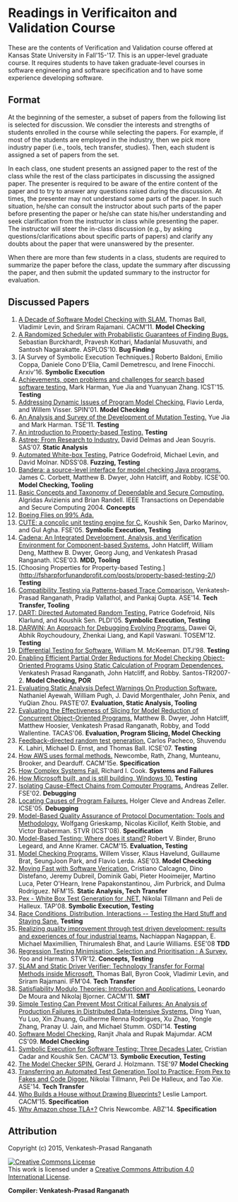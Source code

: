# Readings in Verificaiton and Validation Course

These are the contents of Verification and Validation course offered at Kansas State University in Fall'15-'17. This is an upper-level graduate course. It requires students to have taken graduate-level courses in software engineering and software specification and to have some experience developing software.


## Format

 At the beginning of the semester, a subset of papers from the following list is selected for discussion. We consdier the interests and strengths of students enrolled in the course while selecting the papers. For example, if most of the students are employed in the industry, then we pick more industry paper (i.e., tools, tech transfer, studies). Then, each student is assigned a set of papers from the set.

 In each class, one student presents an assigned paper to the rest of the class while the rest of the class participates in discussing the assigned paper. The presenter is required to be aware of the entire content of the paper and to try to answer any questions raised during the discussion. At times, the presenter may not understand some parts of the paper. In such situation, he/she can consult the instructor about such parts of the paper before presenting the paper or he/she can state his/her understanding and seek clarification from the instructor in class while presenting the paper. The instructor will steer the in-class discussion (e.g., by asking questions/clarifications about specific parts of papers) and clarify any doubts about the paper that were unanswered by the presenter.

 When there are more than few students in a class, students are required to summarize the paper before the class, update the summary after discussing the paper, and then submit the updated summary to the instructor for evaluation.


## Discussed Papers

1. [A Decade of Software Model Checking with SLAM.](papers/CACM11-Ball.pdf) Thomas Ball, Vladimir Levin, and Sriram Rajamani. CACM'11. **Model Checking**
1. [A Randomized Scheduler with Probabilistic Guarantees of Finding Bugs.](papers/ASPLOS10-Burckhardt.pdf) Sebastian Burckhardt, Pravesh Kothari, Madanlal Musuvathi, and Santosh Nagarakatte. ASPLOS'10. **Bug Finding**
2. [A Survey of Symbolic Execution Techniques.] Roberto Baldoni, Emilio Coppa, Daniele Cono D'Elia, Camil Demetrescu, and Irene Finocchi. Arxiv'16. **Symbolic Execution**
1. [Achievements, open problems and challenges for search based software testing.](papers/ICST15-Harman.pdf) Mark Harman, Yue Jia and Yuanyuan Zhang. ICST'15. **Testing**
1. [Addressing Dynamic Issues of Program Model Checking.](papers/SPIN01-Lerda.pdf) Flavio Lerda, and Willem Visser. SPIN'01. **Model Checking**
1. [An Analysis and Survey of the Development of Mutation Testing.](papers/TSE11-Jia.pdf) Yue Jia and Mark Harman. TSE'11. **Testing**
1. [An introduction to Property-based Testing.](papers/http://fsharpforfunandprofit.com/posts/property-based-testing/) **Testing**
1. [Astree: From Research to Industry.](papers/SAS07-Delmas.pdf) David Delmas and Jean Souyris. SAS'07. **Static Analysis**
1. [Automated White-box Testing.](papers/NDSS08-Godefroid.pdf) Patrice Godefroid, Michael Levin, and David Molnar. NDSS'08. **Fuzzing, Testing**
1. [Bandera: a source-level interface for model checking Java programs.](papers/ICSE00-Corbett.pdf) James C. Corbett, Matthew B. Dwyer, John Hatcliff, and Robby. ICSE'00. **Model Checking, Tooling**
1. [Basic Concepts and Taxonomy of Dependable and Secure Computing.](papers/TDSC04-Avizienis.pdf) Algridas Avizienis and Brian Randell. IEEE Transactions on Dependable and Secure Computing 2004. **Concepts**
1. [Boeing Flies on 99% Ada.](papers/http://archive.adaic.com/projects/atwork/boeing.html)
1. [CUTE: a concolic unit testing engine for C.](papers/FSE05-Sen.pdf) Koushik Sen, Darko Marinov, and Gul Agha. FSE'05. **Symbolic Execution, Testing**
1. [Cadena: An Integrated Development, Analysis, and Verification Environment for Component-based Systems.](papers/ICSE03-Hatcliff.pdf) John Hatcliff, William Deng, Matthew B. Dwyer, Georg Jung, and Venkatesh Prasad Ranganath. ICSE'03. **MDD, Tooling**
1. [Choosing Properties for Property-based Testing.] (http://fsharpforfunandprofit.com/posts/property-based-testing-2/) **Testing**
1. [Compatibility Testing via Patterns-based Trace Comparison.](papers/ASE14-Ranganath.pdf) Venkatesh-Prasad Ranganath, Pradip Vallathol, and Pankaj Gupta. ASE'14. **Tech Transfer, Tooling**
1. [DART: Directed Automated Random Testing.](papers/PLDI05-Godefroid.pdf) Patrice Godefroid, Nils Klarlund, and Koushik Sen. PLDI'05. **Symbolic Execution, Testing**
1. [DARWIN: An Approach for Debugging Evolving Programs.](papers/TOSEM12-Qi.pdf) Dawei Qi, Abhik Roychoudoury, Zhenkai Liang, and Kapil Vaswani. TOSEM'12. **Testing**
1. [Differential Testing for Software.](papers/DTJ98-McKeeman.pdf) William M. McKeeman. DTJ'98. **Testing**
1. [Enabling Efficient Partial Order Reductions for Model Checking Object-Oriented Programs Using Static Calculation of Program Dependences.](papers/Santos-TR2007-Ranganath.pdf) Venkatesh Prasad Ranganath, John Hatcliff, and Robby. Santos-TR2007-2. **Model Checking, POR**
1. [Evaluating Static Analysis Defect Warnings On Production Software.](papers/PAST07-Ayewah.pdf) Nathaniel Ayewah, William Pugh, J. David Morgenthaler, John Penix, and YuQian Zhou. PASTE'07. **Evaluation, Static Analysis, Tooling**
1. [Evaluating the Effectiveness of Slicing for Model Reduction of Concurrent Object-Oriented Programs.](papers/TACAS06-Dwyer.pdf) Matthew B. Dwyer, John Hatcliff, Matthew Hoosier, Venkatesh Prasad Ranganath, Robby, and Todd Wallentine. TACAS'06. **Evaluation, Program Slicing, Model Checking**
1. [Feedback-directed random test generation.](papers/ICSE07-Pacheco.pdf) Carlos Pacheco, Shuvendu K. Lahiri, Michael D. Ernst, and Thomas Ball. ICSE'07. **Testing**
1. [How AWS uses formal methods.](papers/CACM15-Newcombe.pdf) Newcombe, Rath, Zhang, Munteanu, Brooker, and Dearduff. CACM'15e. **Specification**
1. [How Complex Systems Fail.](papers/HowComplexSystemsFai.pdf) Richard I. Cook. **Systems and Failures**
1. [How Microsoft built, and is still building, Windows 10.](papers/http://venturebeat.com/2015/08/13/how-microsoft-built-and-is-still-building-windows-10/) **Testing**
1. [Isolating Cause-Effect Chains from Computer Programs.](papers/FSE02-Zeller.pdf) Andreas Zeller. FSE'02. **Debugging**
1. [Locating Causes of Program Failures.](papers/ICSE05-Cleve.pdf) Holger Cleve and Andreas Zeller. ICSE'05. **Debugging**
1. [Model-Based Quality Assurance of Protocol Documentation: Tools and Methodology.](papers/ICST08-Grieskamp.pdf) Wolfgang Grieskamp, Nicolas Kicillof, Keith Stobie, and Victor Braberman. STVR (ICST'08). **Specification**
1. [Model-Based Testing: Where does it stand?](papers/CACM15-Binder.pdf) Robert V. Binder, Bruno Legeard, and Anne Kramer. CACM'15. **Evaluation, Testing**
1. [Model Checking Programs.](papers/Visser-ASE03.pdf) Willem Visser, Klaus Havelund, Guillaume Brat, SeungJoon Park, and Flavio Lerda. ASE'03. **Model Checking**
1. [Moving Fast with Software Verication.](papers/NFM15-Calcagno.pdf) Cristiano Calcagno, Dino Distefano, Jeremy Dubreil, Dominik Gabi, Pieter Hooimeijer, Martino Luca, Peter O'Hearn, Irene Papakonstantinou, Jim Purbrick, and Dulma Rodriguez. NFM'15. **Static Analysis, Tech Transfer**
1. [Pex - White Box Test Generation for .NET.](papers/TAP08-Tillmann.pdf) Nikolai Tillmann and Peli de Halleux. TAP'08. **Symbolic Execution, Testing**
1. [Race Conditions, Distribution, Interactions -- Testing the Hard Stuff and Staying Sane.](papers/https://vimeo.com/68383317) **Testing**
1. [Realizing quality improvement through test driven development: results and experiences of four industrial teams.](papers/ESE08-Nagappan.pdf) Nachiappan Nagappan, E. Michael Maximillien, Thirumalesh Bhat, and Laurie Williams. ESE'08 **TDD**
1. [Regression Testing Minimisation, Selection and Prioritisation : A Survey.](papers/STVR12-Yoo.pdf) Yoo and Harman. STVR'12. **Concepts, Testing**
1. [SLAM and Static Driver Verifier: Technology Transfer for Formal Methods inside Microsoft.](papers/IFM04-Ball.pdf) Thomas Ball, Byron Cook, Vladimir Levin, and Sriram Rajamani. IFM'04. **Tech Transfer**
1. [Satisfiability Modulo Theories: Introduction and Applications.](papers/CACM11-Moura.pdf) Leonardo De Moura and Nikolaj Bjorner. CACM'11. **SMT**
1. [Simple Testing Can Prevent Most Critical Failures: An Analysis of Production Failures in Distributed Data-Intensive Systems.](papers/OSDI14-Yuan.pdf) Ding Yuan, Yu Luo, Xin Zhuang, Guilherme Renna Rodrigues, Xu Zhao, Yongle Zhang, Pranay U. Jain, and Michael Stumm. OSDI'14. **Testing**
1. [Software Model Checking.](papers/ACMCS09-Jhala.pdf) Ranjit Jhala and Rupak Majumdar. ACM CS'09. **Model Checking**
1. [Symbolic Execution for Software Testing: Three Decades Later.](papers/CACM13-Cadar.pdf) Cristian Cadar and Koushik Sen. CACM'13. **Symbolic Execution, Testing**
1. [The Model Checker SPIN.](papers/TSE97-Holzmann.pdf) Gerard J. Holzmann. TSE'97 **Model Checking**
1. [Transferring an Automated Test Generation Tool to Practice: From Pex to Fakes and Code Digger.](papers/ASE14-Tillmann.pdf) Nikolai Tillmann, Peli De Halleux, and Tao Xie. ASE'14. **Tech Transfer**
1. [Who Builds a House without Drawing Blueprints?](papers/CACM15-Lamport.pdf) Leslie Lamport. CACM'15. **Specification**
1. [Why Amazon chose TLA+?](papers/ABZ14-Newcombe.pdf) Chris Newcombe. ABZ'14. **Specification**


## Attribution

Copyright (c) 2015, Venkatesh-Prasad Ranganath

<a rel="license" href="http://creativecommons.org/licenses/by/4.0/"><img alt="Creative Commons License" style="border-width:0" src="https://i.creativecommons.org/l/by/4.0/88x31.png" /></a><br />This work is licensed under a <a rel="license" href="http://creativecommons.org/licenses/by/4.0/">Creative Commons Attribution 4.0 International License</a>.

**Compiler: Venkatesh-Prasad Ranganath**
